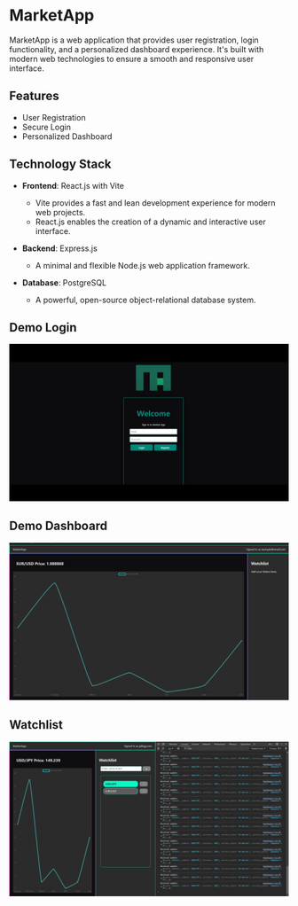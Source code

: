 # MarketApp

MarketApp is a web application that provides user registration, login functionality, and a personalized dashboard experience. It's built with modern web technologies to ensure a smooth and responsive user interface.

## Features

- User Registration
- Secure Login
- Personalized Dashboard

## Technology Stack

- **Frontend**: React.js with Vite
  - Vite provides a fast and lean development experience for modern web projects.
  - React.js enables the creation of a dynamic and interactive user interface.

- **Backend**: Express.js
  - A minimal and flexible Node.js web application framework.

- **Database**: PostgreSQL
  - A powerful, open-source object-relational database system.

## Demo Login

![Logging in](https://github.com/ImmutableSpirit/MarketApp/blob/master/client-market-app/src/assets/marketApp-login.gif)

## Demo Dashboard

![Dashboard view](https://github.com/ImmutableSpirit/MarketApp/blob/master/client-market-app/src/assets/dashboard-01.png)

## Watchlist

![Watchlist](https://github.com/ImmutableSpirit/MarketApp/blob/master/client-market-app/src/assets/watchlist-test.png)
